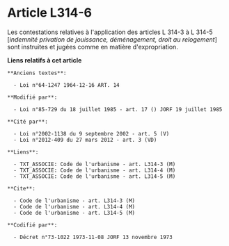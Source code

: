 # Article L314-6

Les contestations relatives à l'application des articles L 314-3 à L 314-5 [*indemnité privation de jouissance, déménagement,
droit au relogement*] sont instruites et jugées comme en matière d'expropriation.

**Liens relatifs à cet article**

	**Anciens textes**:

	  - Loi n°64-1247 1964-12-16 ART. 14

	**Modifié par**:

	  - Loi n°85-729 du 18 juillet 1985 - art. 17 () JORF 19 juillet 1985

	**Cité par**:

	  - Loi n°2002-1138 du 9 septembre 2002 - art. 5 (V)
	  - Loi n°2012-409 du 27 mars 2012 - art. 3 (VD)

	**Liens**:

	  - TXT_ASSOCIE: Code de l'urbanisme - art. L314-3 (M)
	  - TXT_ASSOCIE: Code de l'urbanisme - art. L314-4 (M)
	  - TXT_ASSOCIE: Code de l'urbanisme - art. L314-5 (M)

	**Cite**:

	  - Code de l'urbanisme - art. L314-3 (M)
	  - Code de l'urbanisme - art. L314-4 (M)
	  - Code de l'urbanisme - art. L314-5 (M)

	**Codifié par**:

	  - Décret n°73-1022 1973-11-08 JORF 13 novembre 1973
